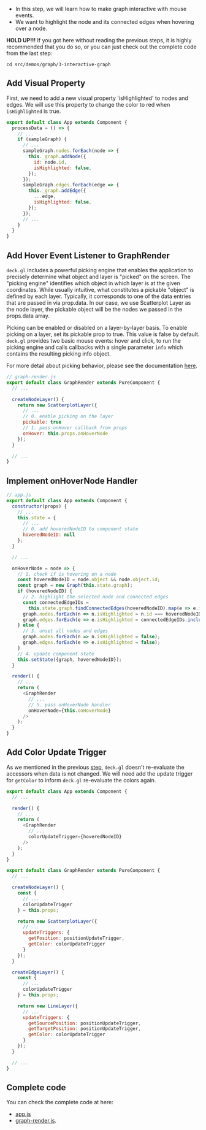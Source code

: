 <!-- INJECT:"InteractiveGraph" heading -->

<ul class='insert learning-objectives'>
  <li>In this step, we will learn how to make graph interactive with mouse events.</li>
  <li>We want to highlight the node and its connected edges when hovering over a node.</li>
</ul>

**HOLD UP!!!** If you got here without reading the previous steps,
it is highly recommended that you do so, or you can just check out the complete code from the last step:
```
cd src/demos/graph/3-interactive-graph
```

## Add Visual Property

First, we need to add a new visual property 'isHighlighted' to nodes and edges.
We will use this property to change the color to red when `isHighlighted` is true.

```js
export default class App extends Component {
  processData = () => {
    // ...
    if (sampleGraph) {
      // ...
      sampleGraph.nodes.forEach(node => {
        this._graph.addNode({
          id: node.id,
          isHighlighted: false,
        });
      });
      sampleGraph.edges.forEach(edge => {
        this._graph.addEdge({
          ...edge,
          isHighlighted: false,
        });
      });
      // ...
    }
  }
}
```

## Add Hover Event Listener to GraphRender

`deck.gl` includes a powerful picking engine that enables the application to precisely determine what object and layer is "picked" on the screen. 
The "picking engine" identifies which object in which layer is at the given coordinates. While usually intuitive, what constitutes a pickable "object" is defined by each layer. Typically, it corresponds to one of the data entries that are passed in via prop.data. In our case, we use Scatterplot Layer as the node layer, the pickable object will be the nodes we passed in the props.data array.

Picking can be enabled or disabled on a layer-by-layer basis. To enable picking on a layer, set its pickable prop to true. This value is false by default.
`deck.gl` provides two basic mouse events: hover and click, to run the picking engine and calls callbacks with a single parameter `info` which contains the resulting picking info object.

For more detail about picking behavior, please see the documentation [here](https://uber.github.io/deck.gl/#/documentation/getting-started/adding-interactivity).

```js
// graph-render.js
export default class GraphRender extends PureComponent {
  // ...

  createNodeLayer() {
    return new ScatterplotLayer({
      // ...
      // 0. enable picking on the layer
      pickable: true
      // 1. pass onHover callback from props
      onHover: this.props.onHoverNode
    });
  }

  // ...
}
```
## Implement onHoverNode Handler

```js
// app.js
export default class App extends Component {
  constructor(props) {
    // ...
    this.state = {
      // ...
      // 0. add hoveredNodeID to component state
      hoveredNodeID: null
    };
  }

  // ...

  onHoverNode = node => {
    // 1. check if is hovering on a node
    const hoveredNodeID = node.object && node.object.id;
    const graph = new Graph(this.state.graph);
    if (hoveredNodeID) {
      // 2. highlight the selected node and connected edges
      const connectedEdgeIDs =
        this.state.graph.findConnectedEdges(hoveredNodeID).map(e => e.id);
      graph.nodes.forEach(n => n.isHighlighted = n.id === hoveredNodeID);
      graph.edges.forEach(e => e.isHighlighted = connectedEdgeIDs.includes(e.id));
    } else {
      // 3. unset all nodes and edges
      graph.nodes.forEach(n => n.isHighlighted = false);
      graph.edges.forEach(e => e.isHighlighted = false);      
    }
    // 4. update component state
    this.setState({graph, hoveredNodeID});
  }

  render() {
    // ...
    return (
      <GraphRender
        // ...
        // 5. pass onHoverNode handler
        onHoverNode={this.onHoverNode}
      />
    );
  }
}
```

## Add Color Update Trigger

As we mentioned in the previous [step](#/graph-vis/3-layout-engine), `deck.gl` doesn't re-evaluate the accessors when data is not changed. We will need add the update trigger for `getColor` to inform `deck.gl` re-evaluate the colors again.

```js
export default class App extends Component {
  // ...

  render() {
    // ...
    return (
      <GraphRender
        // ...
        colorUpdateTrigger={hoveredNodeID}
      />
    );
  }
}

export default class GraphRender extends PureComponent {
  // ...

  createNodeLayer() {
    const {
      // ...
      colorUpdateTrigger
    } = this.props;

    return new ScatterplotLayer({
      // ...
      updateTriggers: {
        getPosition: positionUpdateTrigger,
        getColor: colorUpdateTrigger
      }
    });
  }

  createEdgeLayer() {
    const {
      // ...
      colorUpdateTrigger
    } = this.props;

    return new LineLayer({
      // ...
      updateTriggers: {
        getSourcePosition: positionUpdateTrigger,
        getTargetPosition: positionUpdateTrigger,
        getColor: colorUpdateTrigger
      }
    });
  }

  // ...
}

```

## Complete code

You can check the complete code at here:
 - [app.js](https://github.com/uber-common/vis-academy/blob/master/src/demos/graph/4-final-version/src/app.js)
 - [graph-render.js](https://github.com/uber-common/vis-academy/blob/master/src/demos/graph/4-final-version/src/graph-render.js).
